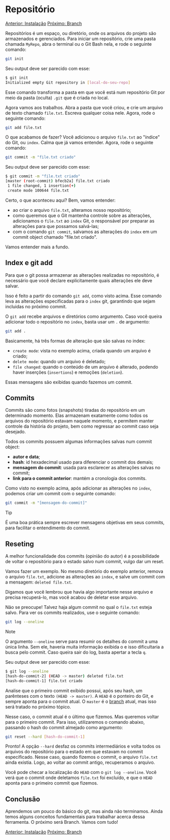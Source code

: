 # Repositório

[Anterior: Instalação](Instalação.md)
[Próximo: Branch](Branch.md)

Repositórios é um espaço, ou diretório, onde os arquivos do projeto são armazenados e gerenciados. Para iniciar um repositório, crie uma pasta chamada `MyRepo`, abra o terminal ou o Git Bash nela, e rode o seguinte comando:

```bash
git init
```

Seu output deve ser parecido com esse:

```bash
$ git init
Initialized empty Git repository in [local-do-seu-repo]
```

Esse comando transforma a pasta em que você está num repositório Git por meio da pasta (oculta) `.git` que é criada no local.

Agora vamos aos trabalhos. Abra a pasta que você criou, e crie um arquivo de texto chamado `file.txt`. Escreva qualquer coisa nele. Agora, rode o seguinte comando:

```bash
git add file.txt
```

O que acabamos de fazer? Você adicionou o arquivo `file.txt` ao "índice" do Git, ou `index`. Calma que já vamos entender. Agora, rode o seguinte comando:

```bash
git commit -m "file.txt criado"
```

Seu output deve ser parecido com esse:

```bash
$ git commit -m "file.txt criado"
[master (root-commit) bfecb2a] file.txt criado
 1 file changed, 1 insertion(+)
 create mode 100644 file.txt
```

Certo, o que aconteceu aqui? Bem, vamos entender:
- ao criar o arquivo `file.txt`, alteramos nosso repositório;
- como queremos que o Git mantenha controle sobre as alterações, adicionamos o `file.txt` ao `index` Git, o responsável por preparar as alterações para que possamos salvá-las;
- com o comando `git commit`, salvamos as alterações do `index` em um commit object chamado "file.txt criado".

Vamos entender mais a fundo.

## Index e git add

Para que o git possa armazenar as alterações realizadas no repositório, é necessário que você declare explicitamente quais alterações ele deve salvar. 

Isso é feito a partir do comando `git add`, como visto acima. Esse comando leva as alterações  especificadas para o `index` git, garantindo que sejam incluidas no próximo commit.

O `git add` recebe arquivos e diretórios como argumento. Caso você queira adicionar todo o repositório no `index`, basta usar um `.` de argumento:

```bash
git add .
```

Basicamente, há três formas de alteração que são salvas no index:
- `create mode`: vista no exemplo acima, criada quando um arquivo é criado;
- `delete mode`: quando um arquivo é deletado;
- `file changed`: quando o conteúdo de um arquivo é alterado, podendo haver inserções (`insertions`) e remoções (`deletion`).

Essas mensagens são exibidas quando fazemos um commit.

## Commits

Commits são como fotos (snapshots) tiradas do repositório em um determinado momento. Elas armazenam exatamente como todos os arquivos do repositório estavam naquele momento, e permitem manter controle da história do projeto, bem como regressar ao commit caso seja desejado.

Todos os commits possuem algumas informações salvas num commit object:
- **autor e data**;
- **hash**: id hexadecimal usado para diferenciar o commit dos demais;
- **mensagem do commit**: usada para esclarecer as alterações salvas no commit;
- **link para o commit anterior**: mantém a cronologia dos commits.

Como visto no exemplo acima, após adicionar as alterações no `index`, podemos criar um commit com o seguinte comando:

```bash
git commit -m "[mensagem-do-commit]"
```

> [!TIP]
> É uma boa prática sempre escrever mensagens objetivas em seus commits, para facilitar o entendimento do commit.

## Reseting

A melhor funcionalidade dos commits (opinião do autor) é a possibilidade de voltar o repositório para o estado salvo num commit, vulgo dar um reset.

Vamos fazer um exemplo. No mesmo diretório do exemplo anterior, remova o arquivo `file.txt`, adicione as alterações ao `index`, e salve um commit com a mensagem: `deleted file.txt`.

Digamos que você lembrou que havia algo importante nesse arquivo e precisa recuperá-lo, mas você acabou de deletar esse arquivo. 

Não se preocupe! Talvez haja algum commit no qual o `file.txt` esteja salvo. Para ver os commits realizados, use o seguinte comando:

```bash
git log --oneline
```

> [!NOTE]
> O argumento `--oneline` serve para resumir os detalhes do commit a uma única linha. Sem ele, haveria muita informação exibida o e isso dificultaria a busca pelo commit. 
> Caso queira sair do log, basta apertar a tecla `q`.

Seu output deve ser parecido com esse:

``` bash
$ git log --oneline
[hash-do-commit-2] (HEAD -> master) deleted file.txt
[hash-do-commit-1] file.txt criado
```

Analise que o primeiro commit exibido possui, após seu hash, um parênteses com o texto `(HEAD -> master)`. A `HEAD` é o ponteiro do Git, e sempre aponta para o commit atual. O `master` é o [branch](Branch.md) atual, mas isso será tratado no próximo tópico.

Nesse caso, o commit atual é o último que fizemos. Mas queremos voltar para o primeiro commit. Para isso, utilizaremos o comando abaixo, passando o hash do commit almejado como argumento:

```bash
git reset --hard [hash-do-commit-1]
```

Pronto! A opção `--hard` desfaz os commits intermediários e volta todos os arquivos do repositório para o estado em que estavam no commit especificado. Nesse caso, quando fizemos o commit, o arquivo `file.txt` ainda existia. Logo, ao voltar ao commit antigo, recuperamos o arquivo.

Você pode checar a localização do `HEAD` com o `git log --oneline`. Você verá que o commit onde deletamos `file.txt` foi excluído, e que o `HEAD` aponta para o primeiro commit que fizemos.

## Conclusão

Aprendemos um pouco do básico do git, mas ainda não terminamos. Ainda temos alguns conceitos fundamentais para trabalhar acerca dessa ferramenta. O próximo será Branch. Vamos com tudo!

[Anterior: Instalação](Repositório.md)
[Próximo: Branch](Branch.md)